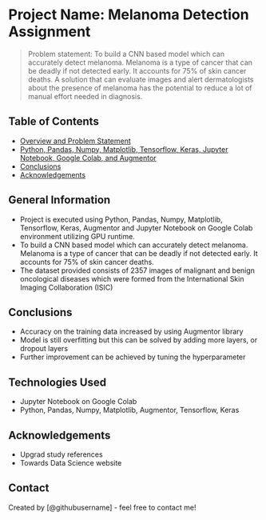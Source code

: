 # Project Name: Melanoma Detection Assignment
> Problem statement: To build a CNN based model which can accurately detect melanoma. Melanoma is a type of cancer that can be deadly if not detected early. It accounts for 75% of skin cancer deaths. A solution that can evaluate images and alert dermatologists about the presence of melanoma has the potential to reduce a lot of manual effort needed in diagnosis.


## Table of Contents
* [Overview and Problem Statement](#general-information)
* [Python, Pandas, Numpy, Matplotlib, Tensorflow, Keras, Jupyter Notebook, Google Colab, and Augmentor](#technologies-used)
* [Conclusions](#conclusions)
* [Acknowledgements](#acknowledgements)

<!-- You can include any other section that is pertinent to your problem -->

## General Information
- Project is executed using Python, Pandas, Numpy, Matplotlib, Tensorflow, Keras, Augmentor and Jupyter Notebook on Google Colab environment utilizing GPU runtime.
- To build a CNN based model which can accurately detect melanoma. Melanoma is a type of cancer that can be deadly if not detected early. It accounts for 75% of skin cancer deaths.
- The dataset provided consists of 2357 images of malignant and benign oncological diseases which were formed from the International Skin Imaging Collaboration (ISIC)

<!-- You don't have to answer all the questions - just the ones relevant to your project. -->

## Conclusions
- Accuracy on the training data increased by using Augmentor library
- Model is still overfitting but this can be solved by adding more layers, or dropout layers
- Further improvement can be achieved by tuning the hyperparameter

<!-- You don't have to answer all the questions - just the ones relevant to your project. -->


## Technologies Used
- Jupyter Notebook on Google Colab
- Python, Pandas, Numpy, Matplotlib, Augmentor, Tensorflow, Keras

<!-- As the libraries versions keep on changing, it is recommended to mention the version of library used in this project -->

## Acknowledgements
- Upgrad study references
- Towards Data Science website


## Contact
Created by [@githubusername] - feel free to contact me!


<!-- Optional -->
<!-- ## License -->
<!-- This project is open source and available under the [... License](). -->

<!-- You don't have to include all sections - just the one's relevant to your project -->
